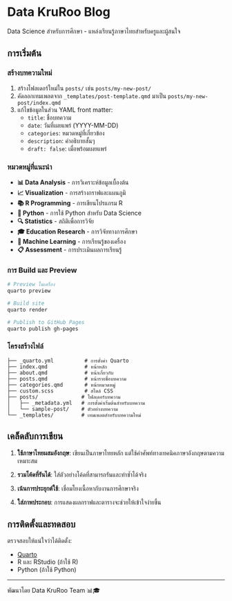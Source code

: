 # Data KruRoo Blog

Data Science สำหรับการศึกษา - แหล่งเรียนรู้ภาษาไทยสำหรับครูและผู้สนใจ

## การเริ่มต้น

### สร้างบทความใหม่

1. สร้างโฟลเดอร์ใหม่ใน `posts/` เช่น `posts/my-new-post/`
2. คัดลอกเทมเพลตจาก `_templates/post-template.qmd` มาเป็น `posts/my-new-post/index.qmd`
3. แก้ไขข้อมูลในส่วน YAML front matter:
   - `title`: ชื่อบทความ
   - `date`: วันที่เผยแพร่ (YYYY-MM-DD)
   - `categories`: หมวดหมู่ที่เกี่ยวข้อง
   - `description`: คำอธิบายสั้นๆ
   - `draft: false`: เมื่อพร้อมเผยแพร่

### หมวดหมู่ที่แนะนำ

- **📊 Data Analysis** - การวิเคราะห์ข้อมูลเบื้องต้น
- **📈 Visualization** - การสร้างกราฟและแผนภูมิ  
- **📚 R Programming** - การเขียนโปรแกรม R
- **🐍 Python** - การใช้ Python สำหรับ Data Science
- **🔍 Statistics** - สถิติเพื่อการวิจัย
- **🎓 Education Research** - การวิจัยทางการศึกษา
- **🤖 Machine Learning** - การเรียนรู้ของเครื่อง
- **📋 Assessment** - การประเมินผลการเรียนรู้

### การ Build และ Preview

```bash
# Preview ในเครื่อง
quarto preview

# Build site
quarto render

# Publish to GitHub Pages
quarto publish gh-pages
```

### โครงสร้างไฟล์

```
├── _quarto.yml          # การตั้งค่า Quarto
├── index.qmd            # หน้าหลัก
├── about.qmd            # หน้าเกี่ยวกับ
├── posts.qmd            # หน้ารายชื่อบทความ
├── categories.qmd       # หน้าหมวดหมู่
├── custom.scss          # สไตล์ CSS
├── posts/              # โฟลเดอร์บทความ
│   ├── _metadata.yml   # การตั้งค่าเริ่มต้นสำหรับบทความ
│   └── sample-post/    # ตัวอย่างบทความ
└── _templates/         # เทมเพลตสำหรับบทความใหม่
```

## เคล็ดลับการเขียน

1. **ใช้ภาษาไทยผสมอังกฤษ**: เขียนเป็นภาษาไทยหลัก แต่ใช้คำศัพท์ทางเทคนิคภาษาอังกฤษตามความเหมาะสม

2. **รวมโค้ดที่รันได้**: ใส่ตัวอย่างโค้ดที่สามารถรันและทำซ้ำได้จริง

3. **เน้นการประยุกต์ใช้**: เชื่อมโยงเนื้อหากับงานการศึกษาจริง

4. **ใส่ภาพประกอบ**: การแสดงผลกราฟและตารางจะช่วยให้เข้าใจง่ายขึ้น

## การติดตั้งและทดสอบ

ตรวจสอบให้แน่ใจว่าได้ติดตั้ง:
- [Quarto](https://quarto.org/)
- R และ RStudio (ถ้าใช้ R)
- Python (ถ้าใช้ Python)

---

พัฒนาโดย Data KruRoo Team 📊🎓